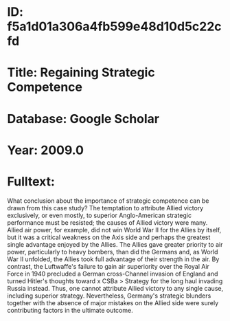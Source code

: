 # ID: f5a1d01a306a4fb599e48d10d5c22cfd
# Title: Regaining Strategic Competence
# Database: Google Scholar
# Year: 2009.0
# Fulltext:
What conclusion about the importance of strategic competence can be drawn from this case study?
The temptation to attribute Allied victory exclusively, or even mostly, to superior Anglo-American strategic performance must be resisted; the causes of Allied victory were many.
Allied air power, for example, did not win World War II for the Allies by itself, but it was a critical weakness on the Axis side and perhaps the greatest single advantage enjoyed by the Allies.
The Allies gave greater priority to air power, particularly to heavy bombers, than did the Germans and, as World War II unfolded, the Allies took full advantage of their strength in the air.
By contrast, the Luftwaffe's failure to gain air superiority over the Royal Air Force in 1940 precluded a German cross-Channel invasion of England and turned Hitler's thoughts toward x CSBa > Strategy for the long haul invading Russia instead.
Thus, one cannot attribute Allied victory to any single cause, including superior strategy.
Nevertheless, Germany's strategic blunders together with the absence of major mistakes on the Allied side were surely contributing factors in the ultimate outcome.